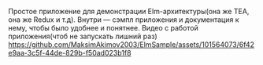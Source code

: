 Простое приложение для демонстрации Elm-архитектуры(она же TEA, она же Redux и т.д).
Внутри — сэмпл приложения и документация к нему, чтобы было удобнее и понятнее.
Видео с работой приложения(чтоб не запускать лишний раз)
https://github.com/MaksimAkimov2003/ElmSample/assets/101564073/6f42e9aa-3c5f-44de-829b-f50ad023b1f8

